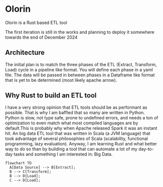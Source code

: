 # Olorin
Olorin is a Rust based ETL tool

The first iteration is still in the works and planning to deploy it somewhere towards the end of December 2024

## Architecture
The initial plan is to match the three phases of the ETL (Extract, Transform, Load) cycle in a pipeline like format. You will define each phase in a yaml file. The data will be passed in between phases in a Dataframe like format that is yet to be determined (most likely apache arrow). 

## Why Rust to build an ETL tool
I have a very strong opinion that ETL tools should be as performant as possible. That is why I am baffled that so many are written in Python. Python is slow, not type safe, prone to undefined errors, and needs a ton of optimization to even match what most compiled languages are by default.This is probably why when Apache released Spark it was an instant hit. An big data ETL tool that was written in Scala (a JVM language) that took advantage of several philosophies of Scala (scalability, functional programming, lazy evaluation). Anyway, I am learning Rust and what better way to do so than by building a tool that can automate a lot of my day-to-day tasks and something I am interested in: Big Data. 

```mermaid
flowchart TD
  A[Data Source] --> B[Extract];
  B --> C[Transform];
  B --> D[Load];
  C --> D[Load];
```

